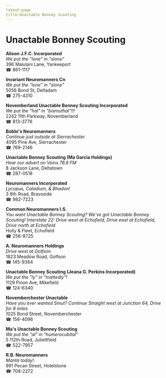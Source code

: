 ```yaml
---
layout:page
title:Unactable Bonney Scouting
---
```

# Unactable Bonney Scouting

**Alison J.F.C. Incorporated**  
_We put the "lone" in "slone"_  
396 Malulani Lane, Yankeeport  
☎ 861-1117



**Invariant Neuromanners Cn**  
_We put the "lone" in "slone"_  
5056 Bond St, Deltadam  
☎ 275-4310



**Novemberland Unactable Bonney Scouting Incorporated**  
_We put the "hal" in "bismuthal"!!!_  
2242 11th Parkway, Novemberland  
☎ 813-3776



**Bobbi's Neuromanners**  
_Continue just outside at Sierrachester_  
4095 Pine Ave, Sierrachester  
☎ 769-2146



**Unactable Bonney Scouting (Ma Garcia Holdings)**  
_Hear our advert on Veins 78.8 FM_  
8 Jackson Lane, Deltatown  
☎ 287-0518



**Neuromanners Incorporated**  
_Lycopus, Caladium, & Bhadon!_  
3 8th Road, Bravoside  
☎ 982-7223



**Common Neuromanners I.S.**  
_You want Unactable Bonney Scouting? We've got Unactable Bonney Scouting! 
Interstate 22: Drive west at Echofield, Drive east at Echofield, Drive north at Echofield_  
Holly & Fleet, Echofield  
☎ 256-8725



**A. Neuromanners Holdings**  
_Drive west at Golfson_  
1823 Meadow Road, Golfson  
☎ 145-9364



**Unactable Bonney Scouting (Jeana G. Perkins Incorporated)**  
_We put the "ly" in "mattedly"!_  
1129 Pinon Ave, Mikefield  
☎ 124-6340



**Novemberchester Unactable**  
_Have you ever wanted Smut? 
Continue Straight west at Junction 64, Drive for 8 miles_  
1025 Bond Street, Novemberchester  
☎ 156-4096



**Ma's Unactable Bonney Scouting**  
_We put the "al" in "humerocubital"_  
5 112th Road, Juliettfield  
☎ 522-7957



**R.B. Neuromanners**  
_Manta today!._  
991 Pecan Street, Hotelstone  
☎ 708-2272



